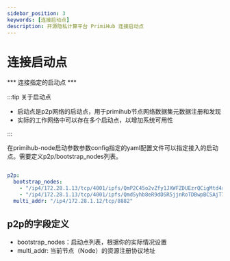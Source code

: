 ```yaml
---
sidebar_position: 3
keywords: [连接启动点]
description: 开源隐私计算平台 PrimiHub 连接启动点
---
```


# 连接启动点

*** 连接指定的启动点 ***

:::tip 关于启动点

* 启动点是p2p网络的启动点，用于primihub节点网络数据集元数据注册和发现
* 实际的工作网络中可以存在多个启动点，以增加系统可用性
  
:::

在primihub-node启动参数参数config指定的yaml配置文件可以指定接入的启动点。需要定义p2p/bootstrap_nodes列表。

```yaml

p2p:
  bootstrap_nodes:
    - "/ip4/172.28.1.13/tcp/4001/ipfs/QmP2C45o2vZfy1JXWFZDUEzrQCigMtd4r3nesvArV8dFKd"
    - "/ip4/172.28.1.13/tcp/4001/ipfs/QmdSyhb8eR9dDSR5jjnRoTDBwpBCSAjT7WueKJ9cQArYoA"
  multi_addr: "/ip4/172.28.1.12/tcp/8882"

```
## p2p的字段定义

* bootstrap_nodes：启动点列表，根据你的实际情况设置
* multi_addr: 当前节点（Node）的资源注册协议地址

